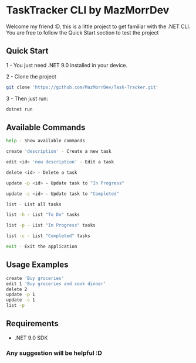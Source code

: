 # TaskTracker CLI by MazMorrDev

Welcome my friend :D, this is a little project to get familiar with the .NET CLI. You are free to follow the Quick Start section to test the project

## Quick Start

 1 - You just need .NET 9.0 installed in your device.

 2 - Clone the project

```bash
git clone 'https://github.com/MazMorrDev/Task-Tracker.git'
```

3 - Then just run:

```bash
dotnet run
```

## Available Commands

```bash
help - Show available commands

create 'description' - Create a new task

edit <id> 'new description' - Edit a task

delete <id> - Delete a task

update -p <id> - Update task to "In Progress"

update -c <id> - Update task to "Completed"

list - List all tasks

list -h - List "To Do" tasks

list -p - List "In Progress" tasks

list -c - List "Completed" tasks

exit - Exit the application
```

## Usage Examples

```bash
create 'Buy groceries'
edit 1 'Buy groceries and cook dinner'
delete 2
update -p 1
update -c 1
list -p
```

## Requirements

- .NET 9.0 SDK

### Any suggestion will be helpful :D
